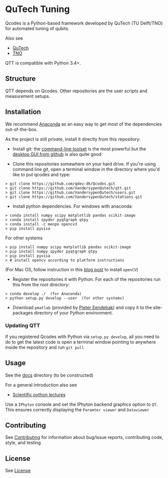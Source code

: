 # QuTech Tuning

Qcodes is a Python-based framework developed by QuTech (TU Delft/TNO) for automated tuning of qubits.

Also see
- [QuTech](https://http://qutech.nl/)
- [TNO](https://tno.nl)

QTT is compatible with Python 3.4+.

## Structure

QTT depends on Qcodes. Other repositories are the user scripts and measurement setups.

## Installation

We recommend [Anaconda](https://www.continuum.io/downloads) as an easy way to get most of the dependencies out-of-the-box.

As the project is still private, install it directly from this repository:

- Install git: the [command-line toolset](https://git-scm.com/) is the most powerful but the [desktop GUI from github](https://desktop.github.com/) is also quite good

- Clone this repositories somewhere on your hard drive. If you're using command line git, open a terminal window in the directory where you'd like to put qcodes and type:
```
> git clone https://github.com/qdev-dk/Qcodes.git
> git clone https://github.com/VandersypenQutech/qtt.git
> git clone https://github.com/VandersypenQutech/users.git
> git clone https://github.com/VandersypenQutech/stations.git
```

- Install python dependencies. For windows with anaconda:
```
> conda install numpy scipy matplotlib pandas scikit-image
> conda install spyder pyqtgraph qtpy
> conda install -c menpo opencv3
> pip install pyvisa
```
For other systems
```
> pip install numpy scipy matplotlib pandas scikit-image
> pip install numpy spyder pyqtgraph qtpy
> pip install pyvisa 
> # install opencv according to platform instructions
```
(For Mac OS, follow instruction in this [blog post](http://www.pyimagesearch.com/2015/06/29/install-opencv-3-0-and-python-3-4-on-osx/) to install `openCV`)

- Register the repositories it with Python. For each of the repositories run this from the root directory:
```
> conda develop ./  (for Anaconda)
> python setup.py develop --user  (for other systems)
```

- Download `pmatlab` (provided by [Pieter Eendebak](mailto:pieter.eendebak@gmail.com)) and copy it to the site-packages directory of your Python environment.


### Updating QTT

If you registered Qcodes with Python via `setup.py develop`, all you need to do to get the latest code is open a terminal window pointing to anywhere inside the repository and run `git pull`

## Usage

See the [docs](docs) directory (to be constructed)

For a general introduction also see
* [Scientific python lectures](https://github.com/jrjohansson/scientific-python-lectures)

Use a `IPhyton` console and set the IPhyton backend graphics option to `QT`. This ensures correctly displaying the `Paramter viewer` and `Dataviewer`

## Contributing

See [Contributing](CONTRIBUTING.md) for information about bug/issue reports, contributing code, style, and testing


## License

See [License](LICENSE.txt)
